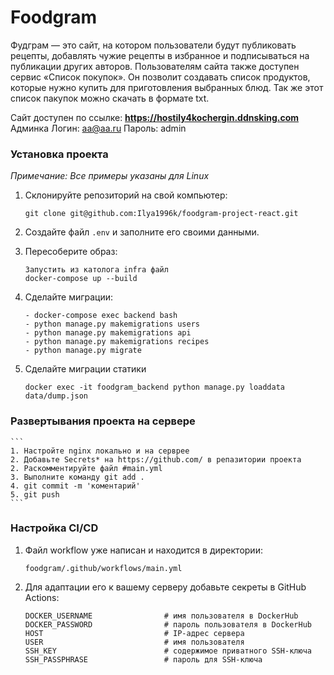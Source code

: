 # Foodgram

Фудграм — это сайт, на котором пользователи будут публиковать рецепты, добавлять чужие рецепты в избранное и подписываться на публикации других авторов. Пользователям сайта также доступен сервис «Список покупок». Он позволит создавать список продуктов, которые нужно купить для приготовления выбранных блюд. Так же этот список пакупок можно скачать в формате txt.

Сайт доступен по ссылке: **https://hostily4kochergin.ddnsking.com**
Админка
Логин: aa@aa.ru
Пароль: admin

### Установка проекта
<i>Примечание: Все примеры указаны для Linux</i><br>
1. Склонируйте репозиторий на свой компьютер:
    ```
    git clone git@github.com:Ilya1996k/foodgram-project-react.git
    ```
2. Создайте файл `.env` и заполните его своими данными.

3. Пересоберите образ:

    ```
    Запустить из католога infra файл
    docker-compose up --build
    ```

4. Сделайте  миграции:

    ```
    - docker-compose exec backend bash
    - python manage.py makemigrations users
    - python manage.py makemigrations api
    - python manage.py makemigrations recipes
    - python manage.py migrate
    ```

5.  Сделайте миграции  статики
    ```
    docker exec -it foodgram_backend python manage.py loaddata data/dump.json
    ```
### Развертывания проекта на сервере

    ```
    1. Настройте nginx локально и на серврее
    2. Добавьте Secrets* на https://github.com/ в репазитории проекта
    2. Раскомментируйте файл #main.yml 
    3. Выполните команду git add .
    4. git commit -m 'коментарий'
    5. git push 
    ```
### Настройка CI/CD

1. Файл workflow уже написан и находится в директории:

    ```
    foodgram/.github/workflows/main.yml
    ```

2. Для адаптации его к вашему серверу добавьте секреты в GitHub Actions:

    ```
    DOCKER_USERNAME                # имя пользователя в DockerHub
    DOCKER_PASSWORD                # пароль пользователя в DockerHub
    HOST                           # IP-адрес сервера
    USER                           # имя пользователя
    SSH_KEY                        # содержимое приватного SSH-ключа 
    SSH_PASSPHRASE                 # пароль для SSH-ключа

   
    ```